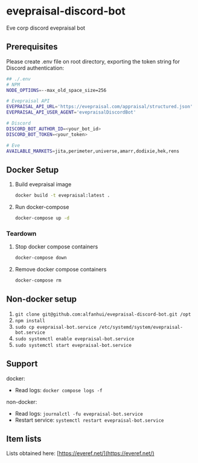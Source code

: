 # evepraisal-discord-bot

Eve corp discord evepraisal bot

## Prerequisites

Please create .env file on root directory, exporting the token string for Discord authentication:

```bash
## ./.env
# NPM
NODE_OPTIONS=--max_old_space_size=256

# Evepraisal API
EVEPRAISAL_API_URL='https://evepraisal.com/appraisal/structured.json'
EVEPRAISAL_API_USER_AGENT='evepraisalDiscordBot'

# Discord
DISCORD_BOT_AUTHOR_ID=<your_bot_id>
DISCORD_BOT_TOKEN=<your_token>

# Eve
AVAILABLE_MARKETS=jita,perimeter,universe,amarr,dodixie,hek,rens
```

## Docker Setup

1. Build evepraisal image

    ```bash
    docker build -t evepraisal:latest .
    ```

2. Run docker-compose

    ```bash
    docker-compose up -d
    ````

### Teardown

1. Stop docker compose containers

    ```bash
    docker-compose down
    ```

2. Remove docker compose containers

    ```bash
    docker-compose rm
    ```

## Non-docker setup

1. `git clone git@github.com:alfanhui/evepraisal-discord-bot.git /opt`
2. `npm install`
3. `sudo cp evepraisal-bot.service /etc/systemd/system/evepraisal-bot.service`
4. `sudo systemctl enable evepraisal-bot.service`
5. `sudo systemctl start evepraisal-bot.service`

## Support

docker:

- Read logs: `docker compose logs -f`

non-docker:

- Read logs: `journalctl -fu evepraisal-bot.service`
- Restart service: `systemctl restart evepraisal-bot.service`

## Item lists

Lists obtained here: [https://everef.net/](https://everef.net/)
